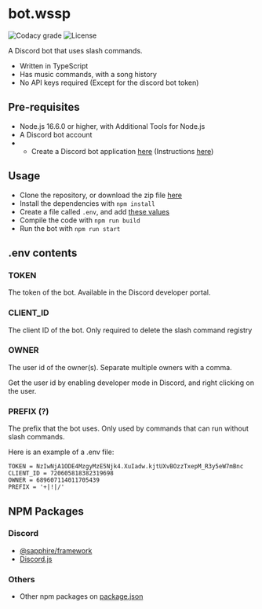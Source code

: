 # bot.wssp
![Codacy grade][codacy_grade] ![License][license]

A Discord bot that uses slash commands.

- Written in TypeScript
- Has music commands, with a song history
- No API keys required (Except for the discord bot token)

## Pre-requisites
- Node.js 16.6.0 or higher, with Additional Tools for Node.js
- A Discord bot account 
- - Create a Discord bot application [here](https://discord.com/developers/applications) (Instructions [here](https://discordjs.guide/preparations/setting-up-a-bot-application.html#creating-your-bot))

## Usage
- Clone the repository, or download the zip file [here](https://github.com/ywssp/bot.wssp/archive/refs/heads/v13-sapphire.zip)
- Install the dependencies with `npm install`
- Create a file called `.env`, and add [these values](#env-contents)
- Compile the code with `npm run build`
- Run the bot with `npm run start`

## .env contents

### TOKEN

The token of the bot. Available in the Discord developer portal.

### CLIENT_ID

The client ID of the bot. Only required to delete the slash command registry

### OWNER

The user id of the owner(s). Separate multiple owners with a comma.

Get the user id by enabling developer mode in Discord, and right clicking on the user.

### PREFIX (?)

The prefix that the bot uses. Only used by commands that can run without slash commands.

Here is an example of a .env file:

```env
TOKEN = NzIwNjA1ODE4MzgyMzE5Njk4.XuIadw.kjtUXvBOzzTxepM_R3y5eW7mBnc
CLIENT_ID = 720605818382319698
OWNER = 689607114011705439
PREFIX = '+|!|/'
```

## NPM Packages

### Discord

-   [@sapphire/framework](https://www.sapphirejs.dev/)
-   [Discord.js](https://discord.js.org/#/)

### Others

-   Other npm packages on [package.json](package.json)

[codacy_grade]: https://img.shields.io/codacy/grade/52ab11c35a2e43a9a536568e7d562115?style=flat-square&logo=codacy&logoWidth=12&label=Code+Quality
[license]: https://img.shields.io/github/license/ywssp/bot.wssp?label=License&style=flat-square
